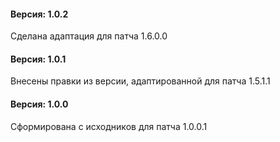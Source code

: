 ﻿#### Версия: 1.0.2
Сделана адаптация для патча 1.6.0.0

#### Версия: 1.0.1
Внесены правки из версии, адаптированной для патча 1.5.1.1

#### Версия: 1.0.0
Сформирована с исходников для патча 1.0.0.1